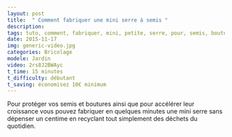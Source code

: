 ```yaml
---
layout: post
title:  " Comment fabriquer une mini serre à semis "
description: 
tags: tuto, comment, fabriquer, mini, petite, serre, pour, semis, boutures, plantation, germination 
date: 2015-11-17 
img: generic-video.jpg
categories: Bricolage	
modele: Jardin
video: 2rs8J2BWAyc
t_time: 15 minutes
t_difficulty: débutant
t_saving: économisez 10€ minimum
---
```

Pour protéger vos semis et boutures ainsi que pour accélérer leur croissance vous pouvez fabriquer en quelques minutes une mini serre sans dépenser un centime en recyclant tout simplement des déchets du quotidien.

